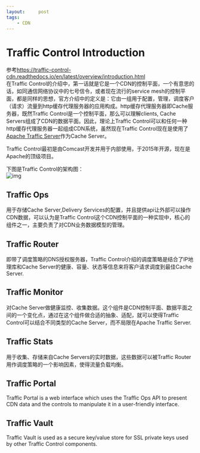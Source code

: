 ```yaml
---
layout:     post
tags:
    - CDN
---
```

# Traffic Control Introduction  
参考<https://traffic-control-cdn.readthedocs.io/en/latest/overview/introduction.html>  
在Traffic Control的介绍中，第一话就是它是一个CDN的控制平面，一个有意思的话，如同通信网络协议中的七号信令，或者现在流行的service mesh的控制平面，都是同样的思想，官方介绍中的定义是：它由一组用于配置，管理，调度客户（请求）流量到http缓存代理服务器的应用构成。http缓存代理服务器即Cache服务器，既然Traffic Control是一个控制平面，那么可以理解clients, Cache Servers组成了CDN的数据平面。因此，理论上Traffic Control可以和任何一种http缓存代理服务器一起组成CDN系统，虽然现在Traffic Control现在是使用了[Apache Traffic Server](http://trafficserver.apache.org/)作为Cache Server。  

Traffic Control最初是由Comcast开发并用于内部使用，于2015年开源，现在是Apache的顶级项目。  

下图是Traffic Control的架构图：  
![img](https://traffic-control-cdn.readthedocs.io/en/latest/_images/traffic_control_overview_3.png)  

## Traffic Ops  
用于存储Cache Server,Delivery Services的配置，并且提供api让外部可以操作CDN数据，可以认为是Traffic Control这个CDN控制平面的一种实现中，核心的组件之一，主要负责了对CDN业务数据模型的管理。  
## Traffic Router  
即带了调度策略的DNS授权服务器，Traffic Control介绍的调度策略是结合了IP地理库和Cache Server的健康、容量、状态等信息来将客户请求调度到最佳Cache Server.  

## Traffic Monitor  
对Cache Server做健康监控、收集数据。这个组件是CDN控制平面、数据平面之间的一个变化点，通过在这个组件做合适的抽象、适配，就可以使得Traffic Control可以结合不同类型的Cache Server，而不局限在Apache Traffic Server.  

## Traffic Stats  
 用于收集、存储来自Cache Servers的实时数据，这些数据可以被Traffic Router用作调度策略的一个影响因素，使得流量负载均衡。  

 ## Traffic Portal  
 Traffic Portal is a web interface which uses the Traffic Ops API to present CDN data and the controls to manipulate it in a user-friendly interface.  

 ## Traffic Vault  
 Traffic Vault is used as a secure key/value store for SSL private keys used by other Traffic Control components.